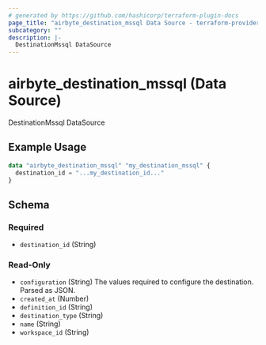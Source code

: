 ```yaml
---
# generated by https://github.com/hashicorp/terraform-plugin-docs
page_title: "airbyte_destination_mssql Data Source - terraform-provider-airbyte"
subcategory: ""
description: |-
  DestinationMssql DataSource
---
```


# airbyte_destination_mssql (Data Source)

DestinationMssql DataSource

## Example Usage

```terraform
data "airbyte_destination_mssql" "my_destination_mssql" {
  destination_id = "...my_destination_id..."
}
```

<!-- schema generated by tfplugindocs -->
## Schema

### Required

- `destination_id` (String)

### Read-Only

- `configuration` (String) The values required to configure the destination. Parsed as JSON.
- `created_at` (Number)
- `definition_id` (String)
- `destination_type` (String)
- `name` (String)
- `workspace_id` (String)
